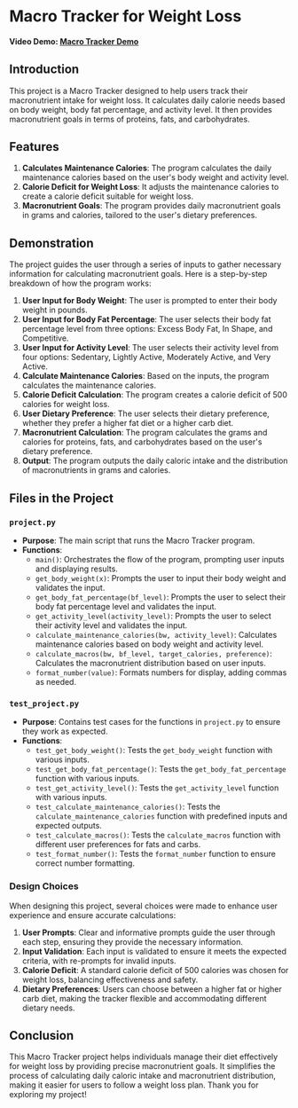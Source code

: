 # Macro Tracker for Weight Loss

#### Video Demo: [Macro Tracker Demo](<https://youtu.be/vcCKz8eDeGg>)

## Introduction
This project is a Macro Tracker designed to help users track their macronutrient intake for weight loss. It calculates daily calorie needs based on body weight, body fat percentage, and activity level. It then provides macronutrient goals in terms of proteins, fats, and carbohydrates.

## Features
1. **Calculates Maintenance Calories**: The program calculates the daily maintenance calories based on the user's body weight and activity level.
2. **Calorie Deficit for Weight Loss**: It adjusts the maintenance calories to create a calorie deficit suitable for weight loss.
3. **Macronutrient Goals**: The program provides daily macronutrient goals in grams and calories, tailored to the user's dietary preferences.

## Demonstration
The project guides the user through a series of inputs to gather necessary information for calculating macronutrient goals. Here is a step-by-step breakdown of how the program works:

1. **User Input for Body Weight**: The user is prompted to enter their body weight in pounds.
2. **User Input for Body Fat Percentage**: The user selects their body fat percentage level from three options: Excess Body Fat, In Shape, and Competitive.
3. **User Input for Activity Level**: The user selects their activity level from four options: Sedentary, Lightly Active, Moderately Active, and Very Active.
4. **Calculate Maintenance Calories**: Based on the inputs, the program calculates the maintenance calories.
5. **Calorie Deficit Calculation**: The program creates a calorie deficit of 500 calories for weight loss.
6. **User Dietary Preference**: The user selects their dietary preference, whether they prefer a higher fat diet or a higher carb diet.
7. **Macronutrient Calculation**: The program calculates the grams and calories for proteins, fats, and carbohydrates based on the user's dietary preference.
8. **Output**: The program outputs the daily caloric intake and the distribution of macronutrients in grams and calories.

## Files in the Project
### `project.py`
- **Purpose**: The main script that runs the Macro Tracker program.
- **Functions**:
  - `main()`: Orchestrates the flow of the program, prompting user inputs and displaying results.
  - `get_body_weight(x)`: Prompts the user to input their body weight and validates the input.
  - `get_body_fat_percentage(bf_level)`: Prompts the user to select their body fat percentage level and validates the input.
  - `get_activity_level(activity_level)`: Prompts the user to select their activity level and validates the input.
  - `calculate_maintenance_calories(bw, activity_level)`: Calculates maintenance calories based on body weight and activity level.
  - `calculate_macros(bw, bf_level, target_calories, preference)`: Calculates the macronutrient distribution based on user inputs.
  - `format_number(value)`: Formats numbers for display, adding commas as needed.

### `test_project.py`
- **Purpose**: Contains test cases for the functions in `project.py` to ensure they work as expected.
- **Functions**:
  - `test_get_body_weight()`: Tests the `get_body_weight` function with various inputs.
  - `test_get_body_fat_percentage()`: Tests the `get_body_fat_percentage` function with various inputs.
  - `test_get_activity_level()`: Tests the `get_activity_level` function with various inputs.
  - `test_calculate_maintenance_calories()`: Tests the `calculate_maintenance_calories` function with predefined inputs and expected outputs.
  - `test_calculate_macros()`: Tests the `calculate_macros` function with different user preferences for fats and carbs.
  - `test_format_number()`: Tests the `format_number` function to ensure correct number formatting.


### Design Choices
When designing this project, several choices were made to enhance user experience and ensure accurate calculations:
1. **User Prompts**: Clear and informative prompts guide the user through each step, ensuring they provide the necessary information.
2. **Input Validation**: Each input is validated to ensure it meets the expected criteria, with re-prompts for invalid inputs.
3. **Calorie Deficit**: A standard calorie deficit of 500 calories was chosen for weight loss, balancing effectiveness and safety.
4. **Dietary Preferences**: Users can choose between a higher fat or higher carb diet, making the tracker flexible and accommodating different dietary needs.

## Conclusion
This Macro Tracker project helps individuals manage their diet effectively for weight loss by providing precise macronutrient goals. It simplifies the process of calculating daily caloric intake and macronutrient distribution, making it easier for users to follow a weight loss plan. Thank you for exploring my project!

